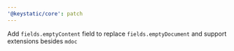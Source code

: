```yaml
---
'@keystatic/core': patch
---
```


Add `fields.emptyContent` field to replace `fields.emptyDocument` and support
extensions besides `mdoc`
